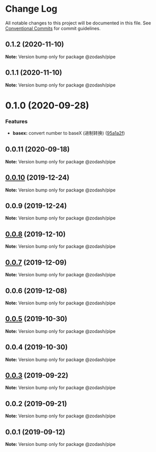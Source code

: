# Change Log

All notable changes to this project will be documented in this file.
See [Conventional Commits](https://conventionalcommits.org) for commit guidelines.

## 0.1.2 (2020-11-10)

**Note:** Version bump only for package @zodash/pipe





## 0.1.1 (2020-11-10)

**Note:** Version bump only for package @zodash/pipe





# 0.1.0 (2020-09-28)


### Features

* **basex:** convert number to baseX (进制转换) ([95a1a2f](https://github.com/zcorky/zodash/commit/95a1a2f361d73de5caa3b8e297c1643e97e40983))





## 0.0.11 (2020-09-18)

**Note:** Version bump only for package @zodash/pipe





## [0.0.10](https://github.com/zcorky/zodash/compare/@zodash/pipe@0.0.9...@zodash/pipe@0.0.10) (2019-12-24)

**Note:** Version bump only for package @zodash/pipe





## 0.0.9 (2019-12-24)

**Note:** Version bump only for package @zodash/pipe





## [0.0.8](https://github.com/zcorky/zodash/compare/@zodash/pipe@0.0.7...@zodash/pipe@0.0.8) (2019-12-10)

**Note:** Version bump only for package @zodash/pipe





## [0.0.7](https://github.com/zcorky/zodash/compare/@zodash/pipe@0.0.6...@zodash/pipe@0.0.7) (2019-12-09)

**Note:** Version bump only for package @zodash/pipe





## 0.0.6 (2019-12-08)

**Note:** Version bump only for package @zodash/pipe





## [0.0.5](https://github.com/zcorky/zodash/compare/@zodash/pipe@0.0.4...@zodash/pipe@0.0.5) (2019-10-30)

**Note:** Version bump only for package @zodash/pipe





## 0.0.4 (2019-10-30)

**Note:** Version bump only for package @zodash/pipe





## [0.0.3](https://github.com/zcorky/zodash/compare/@zodash/pipe@0.0.2...@zodash/pipe@0.0.3) (2019-09-22)

**Note:** Version bump only for package @zodash/pipe





## 0.0.2 (2019-09-21)

**Note:** Version bump only for package @zodash/pipe





## 0.0.1 (2019-09-12)

**Note:** Version bump only for package @zodash/pipe
